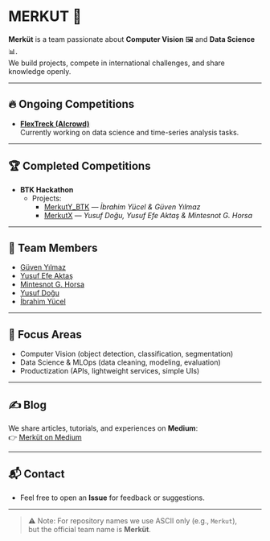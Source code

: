 # MERKUT 🌌

**Merküt** is a team passionate about **Computer Vision** 🖼️ and **Data Science** 📊.  
We build projects, compete in international challenges, and share knowledge openly.  

---

## 🔥 Ongoing Competitions
- **[FlexTreck (AIcrowd)](https://www.aicrowd.com/)**  
  Currently working on data science and time-series analysis tasks.  

---

## 🏆 Completed Competitions
- **BTK Hackathon**
  - Projects:
    - [MerkutY_BTK](https://github.com/guvenchemy/MerkutY_BTK) — *İbrahim Yücel & Güven Yılmaz*
    - [MerkutX](https://github.com/sherechogaki/MerkutX) — *Yusuf Doğu, Yusuf Efe Aktaş & Mintesnot G. Horsa*

---

## 👥 Team Members
- [Güven Yılmaz](https://github.com/guvenchemy)  
- [Yusuf Efe Aktaş](https://github.com/yefesaktas)  
- [Mintesnot G. Horsa](https://github.com/sherechogaki)  
- [Yusuf Doğu](https://github.com/yusufdogu)  
- [İbrahim Yücel](https://github.com/ibraahimycl)  

---

## 🔧 Focus Areas
- Computer Vision (object detection, classification, segmentation)  
- Data Science & MLOps (data cleaning, modeling, evaluation)  
- Productization (APIs, lightweight services, simple UIs)  

---

## ✍️ Blog
We share articles, tutorials, and experiences on **Medium**:  
👉 [Merküt on Medium](https://medium.com/me/following-feed/writers/0a319a5d934d)  

---

## 📬 Contact
- Feel free to open an **Issue** for feedback or suggestions.  

---
> ⚠️ Note: For repository names we use ASCII only (e.g., `Merkut`),  
but the official team name is **Merküt**.
